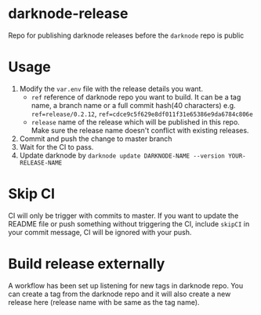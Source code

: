 # darknode-release

Repo for publishing darknode releases before the `darknode` repo is public

# Usage 

1. Modify the `var.env` file with the release details you want. 
   - `ref` reference of darknode repo you want to build. It can be a tag name, a branch name or a full commit hash(40 characters)
     e.g. `ref=release/0.2.12`, `ref=cdce9c5f629e8df011f31e65386e9da6784c806e`
   - `release`  name of the release which will be published in this repo.
      Make sure the release name doesn't conflict with existing releases.     
2. Commit and push the change to master branch 
3. Wait for the CI to pass. 
4. Update darknode by `darknode update DARKNODE-NAME --version YOUR-RELEASE-NAME`

# Skip CI

CI will only be trigger with commits to master. If you want to update the README file or push something without triggering the CI, include `skipCI` in your commit message, CI will be ignored with your push. 

# Build release externally

A workflow has been set up listening for new tags in darknode repo. 
You can create a tag from the darknode repo and it will also create a new release here (release name with be same as the tag name).
